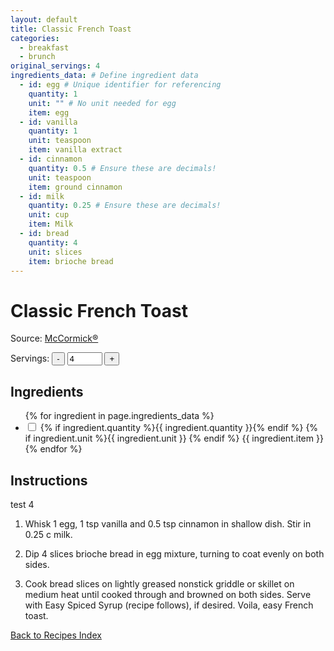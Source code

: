 ```yaml
---
layout: default
title: Classic French Toast
categories:
  - breakfast
  - brunch
original_servings: 4
ingredients_data: # Define ingredient data
  - id: egg # Unique identifier for referencing
    quantity: 1
    unit: "" # No unit needed for egg
    item: egg
  - id: vanilla
    quantity: 1
    unit: teaspoon
    item: vanilla extract
  - id: cinnamon
    quantity: 0.5 # Ensure these are decimals!
    unit: teaspoon
    item: ground cinnamon
  - id: milk
    quantity: 0.25 # Ensure these are decimals!
    unit: cup
    item: Milk
  - id: bread
    quantity: 4
    unit: slices
    item: brioche bread
---
```


# Classic French Toast

<p>
  Source: <a href="https://mccormick.com/recipes/breakfast-brunch/quick-and-easy-french-toast" target="_blank" rel="noopener noreferrer">McCormick®</a>
</p>

<div class="servings-spinner-container">
    <label for="servings-input">Servings:</label>
    <button id="decrease-servings">-</button>
    <input type="number" id="servings-input" value="4" min="1" max="99">
    <button id="increase-servings">+</button>
</div>

## Ingredients

<ul class="ingredient-list">
  {% for ingredient in page.ingredients_data %}
  <li data-ingredient-id="{{ ingredient.id }}" data-original-quantity="{{ ingredient.quantity }}" data-original-unit="{{ ingredient.unit }}">
    <input type="checkbox" id="ingredient{{ forloop.index }}" name="ingredient{{ forloop.index }}">
    <label for="ingredient{{ forloop.index }}">
      <span class="ingredient-quantity">
        {% if ingredient.quantity %}{{ ingredient.quantity }}{% endif %}
      </span>
      <span class="ingredient-unit">{% if ingredient.unit %}{{ ingredient.unit }} {% endif %}</span> <span class="ingredient-item">{{ ingredient.item }}</span>
    </label>
  </li>
  {% endfor %}
</ul>

## Instructions
test 4
1. Whisk <span class="inst-quantity" data-ingredient-id="egg" data-original-unit="">1</span> egg,
   <span class="inst-quantity" data-ingredient-id="vanilla" data-original-unit="teaspoon">1</span> tsp vanilla and
   <span class="inst-quantity" data-ingredient-id="cinnamon" data-original-unit="teaspoon">0.5</span> tsp cinnamon in shallow dish.
   Stir in <span class="inst-quantity" data-ingredient-id="milk" data-original-unit="cup">0.25</span> c milk.

2. Dip <span class="inst-quantity" data-ingredient-id="bread" data-original-unit="slices">4</span> slices brioche bread in egg mixture, turning to coat evenly on both sides.

3. Cook bread slices on lightly greased nonstick griddle or skillet on medium heat until cooked through and browned on both sides. Serve with Easy Spiced Syrup (recipe follows), if desired. Voila, easy French toast.

[Back to Recipes Index](/recipes/)

